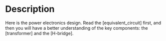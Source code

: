 # Description

Here is the power electronics design. Read the [equivalent_circuit] first, and then you will have a better understanding of the key components: the [transformer] and the [H-bridge].